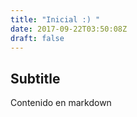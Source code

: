```yaml
---
title: "Inicial :) "
date: 2017-09-22T03:50:08Z
draft: false
---
```


## Subtitle

Contenido en markdown